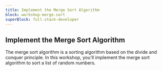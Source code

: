 ```yaml
---
title: Implement the Merge Sort Algorithm
block: workshop-merge-sort
superBlock: full-stack-developer
---
```


## Implement the Merge Sort Algorithm

The merge sort algorithm is a sorting algorithm based on the divide and conquer principle. In this workshop, you'll implement the merge sort algorithm to sort a list of random numbers.
